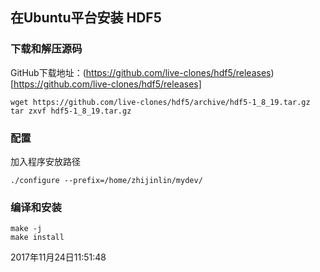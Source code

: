 ## 在Ubuntu平台安装 HDF5
### 下载和解压源码
GitHub下载地址：(https://github.com/live-clones/hdf5/releases)[https://github.com/live-clones/hdf5/releases]
```
wget https://github.com/live-clones/hdf5/archive/hdf5-1_8_19.tar.gz
tar zxvf hdf5-1_8_19.tar.gz
```
### 配置
加入程序安放路径
```
./configure --prefix=/home/zhijinlin/mydev/
```

### 编译和安装
```
make -j
make install
```


2017年11月24日11:51:48

